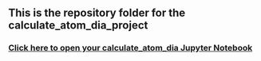 ## This is the repository folder for the calculate_atom_dia_project
### [Click here to open your calculate_atom_dia Jupyter Notebook](https://bushastrolab.com/hub/user-redirect/git-pull?repo=https%3A%2F%2Fgithub.com%2Fthebushschool%2Fastronomy&branch=gh-pages&urlpath=lab%2Ftree%2Fastronomy%2Fprojects%2F5_calculate_atom_dia%2Fcalculate_atom_dia.ipynb?reset)
